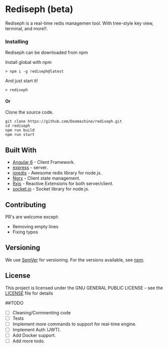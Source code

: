 # Rediseph (beta)

Rediseph is a real-time redis managemen tool. With tree-style key view, terminal, and more!!.


### Installing

Rediseph can be downloaded from npm

Install global with npm

```
> npm i -g rediseph@latest
```

And just start it!

```
> rediseph
```

#### Or
Clone the source code.

```
git clone https://github.com/Doomachine/rediseph.git
cd rediseph
npm run build
npm run start
```

## Built With

* [Angular 6](https://angular.io/) - Client Framework.
* [express](http://expressjs.com//) - server.
* [ioredis](https://github.com/luin/ioredis) - Awesome redis library for node.js.
* [Ngrx](https://github.com/ngrx?tab=repositories) - Client state management.
* [Rxjs](https://github.com/ReactiveX/rxjs) - Reactive Extensions for both server/client.
* [socket.io](https://socket.io/) - Socket library for node.js.

## Contributing

PR's are welcome except:
* Removing empty lines
* Fixing typos

## Versioning

We use [SemVer](http://semver.org/) for versioning. For the versions available, see [npm](https://www.npmjs.com/package/rediseph). 

## License

This project is licensed under the GNU GENERAL PUBLIC LICENSE - see the [LICENSE](LICENSE) file for details


##TODO

- [ ] Cleaning/Commenting code
- [ ] Tests
- [ ] Implement more commands to support for real-time engine.
- [ ] Implement Auth (JWT).
- [ ] Add Docker support.
- [ ] Add more todo.
